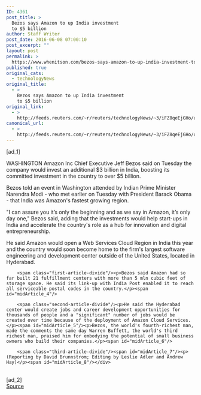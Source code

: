 ```yaml
---
ID: 4361
post_title: >
  Bezos says Amazon to up India investment
  to $5 billion
author: Staff Writer
post_date: 2016-06-08 07:00:10
post_excerpt: ""
layout: post
permalink: >
  https://www.whenitson.com/bezos-says-amazon-to-up-india-investment-to-5-billion/
published: true
original_cats:
  - technologyNews
original_title:
  - >
    Bezos says Amazon to up India investment
    to $5 billion
original_link:
  - >
    http://feeds.reuters.com/~r/reuters/technologyNews/~3/iFZ8qeEjGHo/us-amazon-india-idUSKCN0YU01M
canonical_url:
  - >
    http://feeds.reuters.com/~r/reuters/technologyNews/~3/iFZ8qeEjGHo/us-amazon-india-idUSKCN0YU01M
---
```

 [ad_1]
<br><div id="articleText">
<span id="midArticle_start"/>

<span class="focusParagraph" readability="4"><p><span class="articleLocation">WASHINGTON</span> Amazon Inc Chief Executive Jeff Bezos said on Tuesday the company would invest an additional $3 billion in India, boosting its committed investment in the country to over $5 billion.</p></span><span id="midArticle_0"/><p>Bezos told an event in Washington attended by Indian Prime Minister Narendra Modi - who met earlier on Tuesday with President Barack Obama - that India was Amazon's fastest growing region.</p><span id="midArticle_1"/><p>"I can assure you it’s only the beginning and as we say in Amazon, it’s only day one," Bezos said, adding that the investments would help start-ups in India and accelerate the country's role as a hub for innovation and digital entrepreneurship. </p><span id="midArticle_2"/><p>He said Amazon would open a Web Services Cloud Region in India this year and the country would soon become home to the firm's largest software engineering and development center outside of the United States, located in Hyderabad.</p><span id="midArticle_3"/>
        
        <span class="first-article-divide"/><p>Bezos said Amazon had so far built 21 fulfillment centers with more than 5 mln cubic feet of storage space. He said its link-up with India Post enabled it to reach all serviceable postal codes in the country.</p><span id="midArticle_4"/>
        
        <span class="second-article-divide"/><p>He said the Hyderabad center would create jobs and career development opportunities for thousands of people and a "significant" number of jobs would be created over time because of the deployment of Amazon Cloud Services. </p><span id="midArticle_5"/><p>Bezos, the world's fourth-richest man, made the comments the same day Warren Buffett, the world's third richest man, praised him for embodying the potential of small business owners who build their companies.</p><span id="midArticle_6"/>
        
        <span class="third-article-divide"/><span id="midArticle_7"/><p> (Reporting by David Brunnstrom; Editing by Leslie Adler and Andrew Hay)</p><span id="midArticle_8"/></div>
<br>[ad_2]
<br><a href="http://feeds.reuters.com/~r/reuters/technologyNews/~3/iFZ8qeEjGHo/us-amazon-india-idUSKCN0YU01M">Source </a>